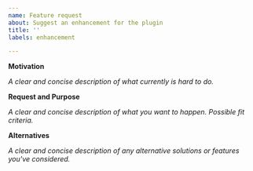 ```yaml
---
name: Feature request
about: Suggest an enhancement for the plugin
title: ''
labels: enhancement

---
```


**Motivation**

_A clear and concise description of what currently is hard to do._

**Request and Purpose**

_A clear and concise description of what you want to happen. Possible fit criteria._

**Alternatives**

_A clear and concise description of any alternative solutions or features you've considered._
